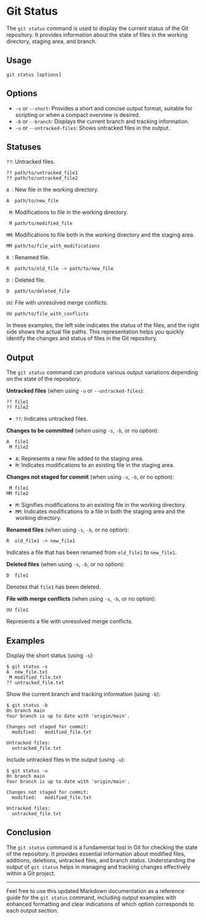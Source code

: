 # Git Status

The `git status` command is used to display the current status of the Git repository. It provides information about the state of files in the working directory, staging area, and branch.

## Usage

```shell
git status [options]
```

## Options

- `-s` or `--short`: Provides a short and concise output format, suitable for scripting or when a compact overview is desired.
- `-b` or `--branch`: Displays the current branch and tracking information.
- `-u` or `--untracked-files`: Shows untracked files in the output.

## Statuses

`??`: Untracked files.
  ```
  ?? path/to/untracked_file1
  ?? path/to/untracked_file2
  ```

`A `: New file in the working directory.
  ```
  A  path/to/new_file
  ```

` M`: Modifications to file in the working directory.
  ```
   M path/to/modified_file
  ```

`MM`: Modifications to file both in the working directory and the staging area.
  ```
  MM path/to/file_with_modifications
  ```

`R `: Renamed file.
  ```
  R  path/to/old_file -> path/to/new_file
  ```

`D `: Deleted file.
  ```
  D  path/to/deleted_file
  ```

`UU`: File with unresolved merge conflicts.
  ```
  UU path/to/file_with_conflicts
  ```

In these examples, the left side indicates the status of the files, and the right side shows the actual file paths. This representation helps you quickly identify the changes and status of files in the Git repository.

## Output

The `git status` command can produce various output variations depending on the state of the repository.

**Untracked files** (when using `-u` or `--untracked-files`):

```
?? file1
?? file2
```
- `??`: Indicates untracked files.

**Changes to be committed** (when using `-s`, `-b`, or no option):

```
A  file1
 M file2
```
- `A`: Represents a new file added to the staging area.
- `M`: Indicates modifications to an existing file in the staging area.

**Changes not staged for commit** (when using `-s`, `-b`, or no option):

```
 M file1
MM file2
```
- `M`: Signifies modifications to an existing file in the working directory.
- `MM`: Indicates modifications to a file in both the staging area and the working directory.

**Renamed files** (when using `-s`, `-b`, or no option):

```
R  old_file1 -> new_file1
```
Indicates a file that has been renamed from `old_file1` to `new_file1`.

**Deleted files** (when using `-s`, `-b`, or no option):

```
D  file1
```
Denotes that `file1` has been deleted.

**File with merge conflicts** (when using `-s`, `-b`, or no option):

```
UU file1
```
Represents a file with unresolved merge conflicts.

## Examples

Display the short status (using `-s`):

```shell
$ git status -s
A  new_file.txt
 M modified_file.txt
?? untracked_file.txt
```

Show the current branch and tracking information (using `-b`):

```shell
$ git status -b
On branch main
Your branch is up to date with 'origin/main'.

Changes not staged for commit:
  modified:   modified_file.txt

Untracked files:
  untracked_file.txt
```

Include untracked files in the output (using `-u`):

```shell
$ git status -u
On branch main
Your branch is up to date with 'origin/main'.

Changes not staged for commit:
  modified:   modified_file.txt

Untracked files:
  untracked_file.txt
```

## Conclusion

The `git status` command is a fundamental tool in Git for checking the state of the repository. It provides essential information about modified files, additions, deletions, untracked files, and branch status. Understanding the output of `git status` helps in managing and tracking changes effectively within a Git project.

---

Feel free to use this updated Markdown documentation as a reference guide for the `git status` command, including output examples with enhanced formatting and clear indications of which option corresponds to each output section.